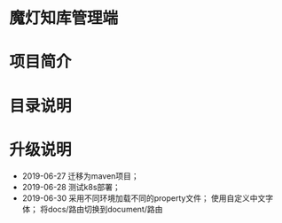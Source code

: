魔灯知库管理端
====

# 项目简介

# 目录说明

# 升级说明

* 2019-06-27
    迁移为maven项目；
* 2019-06-28
    测试k8s部署；
* 2019-06-30
    采用不同环境加载不同的property文件；
    使用自定义中文字体；
    将docs/路由切换到document/路由
